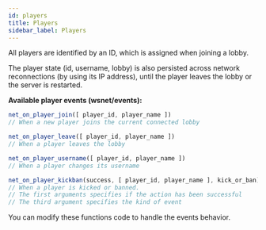 ```yaml
---
id: players
title: Players
sidebar_label: Players
---
```


All players are identified by an ID, which is assigned when joining a lobby.

The player state (id, username, lobby) is also persisted across network reconnections (by using its IP address), until the player leaves the lobby or the server is restarted.

**Available player events (wsnet/events):**

```js
net_on_player_join([ player_id, player_name ])
// When a new player joins the current connected lobby
```

```js
net_on_player_leave([ player_id, player_name ])
// When a player leaves the lobby
```

```js
net_on_player_username([ player_id, player_name ])
// When a player changes its username
```

```js
net_on_player_kickban(success, [ player_id, player_name ], kick_or_ban)
// When a player is kicked or banned. 
// The first arguments specifies if the action has been successful
// The third argument specifies the kind of event
```

You can modify these functions code to handle the events behavior.
